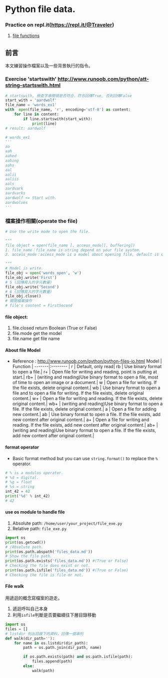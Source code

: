 # Python file data.

### Practice on repl.it(https://repl.it/@Traveler)
1. [file functions](https://repl.it/@Traveler/Openfilefunctions)

## 前言
本文練習操作檔案以及一些背景執行的指令。

### Exercise 'startswith' http://www.runoob.com/python/att-string-startswith.html
```python
# startswith, 檢查字串開頭是否符合，符合回傳True, 否則回傳False
start_with = 'aardwolf'
file_name = 'words_ex1'
with  open(file_name, 'r', encoding='utf-8') as content:
    for line in content:
        if line.startswith(start_with):
            print(line)
# result: aardwolf

# words_ex1
'''
aa
aah
aahed
aahing
aahs
aal
aalii
aaliis
aals
aardvark
aardvarks
aardwolf <= Start with.
aardwolves
'''
```

### 檔案操作相關(operate the file)

```python
# Use the write mode to open the file.

"""
file object = open(file_name [, access_mode][, buffering])
1. file_name：file_name is string depend on your file system.
2. access_mode：access_mode is a model about opening file, default is only read.

"""
# Model is write.
file_obj = open('words_open', 'w')
file_obj.write('First')
# 5 (回傳寫入的字元數量)
file_obj.write('Second')
# 6 (回傳寫入的字元數量)
file_obj.close()
# 關閉檔案操作
# file's content = FirstSecond
```

#### file object:
1. file.closed	return Boolean (True or False)
2. file.mode	get the model
3. file.name	get file name
#### About file Model
* Reference : http://www.runoob.com/python/python-files-io.html
Model  | Function  |
-------|:-------- |
r      | Default, only read|
rb     | Use binary format to open a file.|
r+     | Open file for writing and reading, point is putting at start.|
rb+    | (writing and reading)Use binary format to open a file, most of time to open an image or a document.|
w      | Open a file for writing. If the file exists, delete original content.|
wb     | Use binary format to open a file and to open a file for writing. If the file exists, delete original content.|
w+     | Open a file for writing and reading. If the file exists, delete original content.|
wb+    | (writing and reading)Use binary format to open a file. If the file exists, delete original content.|
a      | Open a file for adding new content.|
ab     | Use binary format to open a file. If the file exists, add new content after original content.|
a+     | Open a file for writing and reading. If the file exists, add new content after original content.|
ab+    | (writing and reading)Use binary format to open a file. If the file exists, add new content after original content.|

#### format operator
* Basic format method but you can use `string.format()` to replace the `%` operator.
```python
# % is a modulus operator.
# %d = digital.
# %g = float
# %s = string
int_42 = 42
print('%d' % int_42)
# 42
```

#### use os module to handle file
1. Absolute path: `/home/user/your_project/file_exe.py`
2. Relative path: `file_exe.py`
```python
import os
print(os.getcwd())
# /Absolute path.
print(os.path.abspath('files_data.md'))
# Show the file path.
print(os.path.exists('files_data.md')) #(True or False)
# Checking the file does exist or not.
print(os.path.isfile('files_data.md')) #(True or False)
# Checking the file is file or not.
```

#### File walk
用遞迴的概念寫檔案的遊走。
1. 遞迴呼叫自己本身
2. 利用`isfile`判斷是否要繼續往下層目錄移動
```python
import os
files = []
# listdir 列出目錄下的資料，回傳一個串列
def walk(dir_path=''):
    for name in os.listdir(dir_path):
        path = os.path.join(dir_path, name)

        if os.path.exists(path) and os.path.isfile(path):
            files.append(path)
        else:
            walk(path)
```

